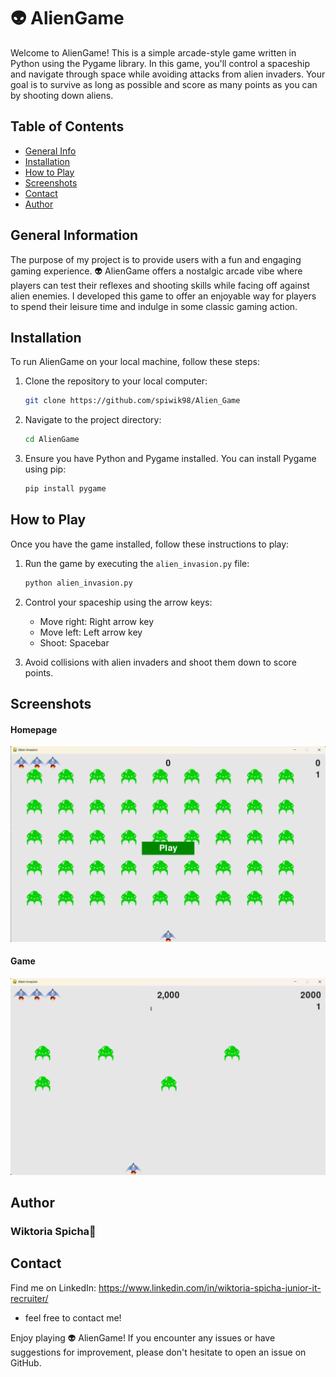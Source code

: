 # 👽 AlienGame

Welcome to AlienGame! This is a simple arcade-style game written in Python using the Pygame library. In this game, you'll control a spaceship and navigate through space while avoiding attacks from alien invaders. Your goal is to survive as long as possible and score as many points as you can by shooting down aliens.



## Table of Contents
* [General Info](#general-information)
* [Installation](#installation)
* [How to Play](#how-to-play)
* [Screenshots](#screenshots)
* [Contact](#contact)
* [Author](#author)



## General Information
The purpose of my project is to provide users with a fun and engaging gaming experience. 👽 AlienGame offers a nostalgic arcade vibe where players can test their reflexes and shooting skills while facing off against alien enemies. I developed this game to offer an enjoyable way for players to spend their leisure time and indulge in some classic gaming action.



## Installation
To run AlienGame on your local machine, follow these steps:

1. Clone the repository to your local computer:

    ```bash
    git clone https://github.com/spiwik98/Alien_Game
    ```

2. Navigate to the project directory:

    ```bash
    cd AlienGame
    ```

3. Ensure you have Python and Pygame installed. You can install Pygame using pip:

    ```bash
    pip install pygame
    ```


## How to Play
Once you have the game installed, follow these instructions to play:

1. Run the game by executing the `alien_invasion.py` file:

    ```bash
    python alien_invasion.py
    ```

2. Control your spaceship using the arrow keys:
   - Move right: Right arrow key
   - Move left: Left arrow key
   - Shoot: Spacebar

3. Avoid collisions with alien invaders and shoot them down to score points.
   


## Screenshots
#### Homepage
![Homepage](static/alien_game_1.png)
#### Game
![Game](static/alien_game_2.png)




## Author
### Wiktoria Spicha👾



## Contact
Find me on LinkedIn: https://www.linkedin.com/in/wiktoria-spicha-junior-it-recruiter/ 
- feel free to contact me!


Enjoy playing 👽 AlienGame! If you encounter any issues or have suggestions for improvement, please don't hesitate to open an issue on GitHub.
